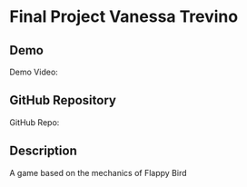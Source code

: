 # Final Project Vanessa Trevino

## Demo
Demo Video: <URL>

## GitHub Repository
GitHub Repo: [<URL>](https://github.com/vxt0003/project)

## Description
A game based on the mechanics of Flappy Bird